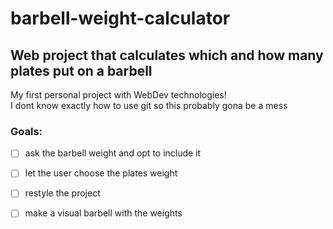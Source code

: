 # barbell-weight-calculator
## Web project that calculates which and how many plates put on a barbell 

My first personal project with WebDev technologies! <br>
I dont know exactly how to use git so this probably gona be a mess

### Goals:
- [ ] ask the barbell weight and opt to include it
- [ ] let the user choose the plates weight
- [ ] restyle the project
- [ ] make a visual barbell with the weights
  